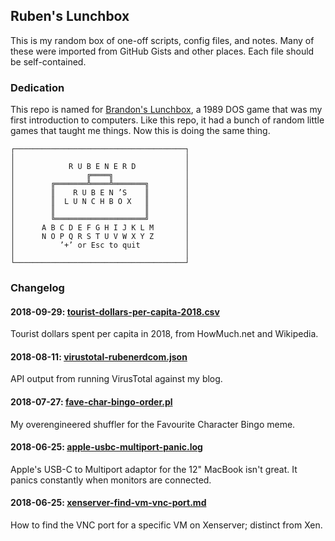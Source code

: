 ## Ruben's Lunchbox

This is my random box of one-off scripts, config files, and notes. Many of these were imported from GitHub Gists and other places. Each file should be self-contained.


### Dedication

This repo is named for [Brandon's Lunchbox], a 1989 DOS game that was my first introduction to computers. Like this repo, it had a bunch of random little games that taught me things. Now this is doing the same thing.

    ┌──────────────────────────────────────┐
    │                                      │
    │            R U B E N E R D           │
    │                ╔════╗                │
    │        ╔═══════╩════╩═══════╗        │
    │        ║    R U B E N ’S    ║        │
    │        ║  L U N C H B O X   ║        │
    │        ║                    ║        │
    │        ╚════════════════════╝        │
    │      A B C D E F G H I J K L M       │
    │      N O P Q R S T U V W X Y Z       │
    │          ’+’ or Esc to quit          │
    │                                      │
    └──────────────────────────────────────┘

[Brandon's Lunchbox]: https://www.myabandonware.com/game/brandon-s-big-lunchbox-3x6#screentabs "MyAbandonwarePage Captures and Snapshots of Brandon's Lunchbox"


### Changelog

#### 2018-09-29: [tourist-dollars-per-capita-2018.csv](./tourist-dollars-per-capita-2018.csv)
Tourist dollars spent per capita in 2018, from HowMuch.net and Wikipedia.

#### 2018-08-11: [virustotal-rubenerdcom.json](./virustotal-rubenerdcom.json)
API output from running VirusTotal against my blog.

#### 2018-07-27: [fave-char-bingo-order.pl](./fave-char-bingo-order.pl)
My overengineered shuffler for the Favourite Character Bingo meme.

#### 2018-06-25: [apple-usbc-multiport-panic.log](./apple-usbc-multiport-panic.log)
Apple's USB-C to Multiport adaptor for the 12" MacBook isn't great. It panics constantly when monitors are connected. 

#### 2018-06-25: [xenserver-find-vm-vnc-port.md](./xenserver-find-vm-vnc-port.md)
How to find the VNC port for a specific VM on Xenserver; distinct from Xen.

